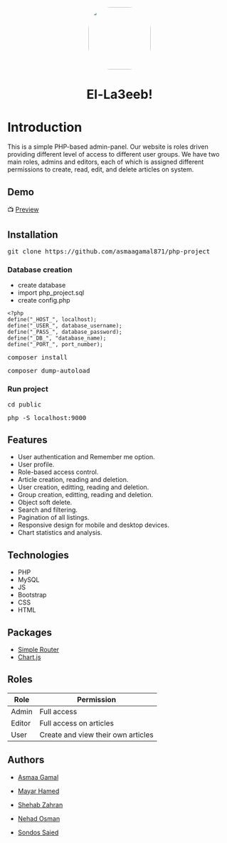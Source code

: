 <div align="center" style="margin-top:6%;margin-bottom:6%;">
 <img style = "width:140px; height:140px;  border-radius:50px;" src="https://imgur.com/n9kK0LE.gif" />
</div>
 <h1 align="center" class="fs-1"> El-La3eeb! </h1>

# Introduction
This is a simple PHP-based admin-panel. Our website is roles driven providing different level of access to different user groups. We have two main roles, admins and editors, each of which is assigned different permissions to create, read, edit, and delete articles on system.

## Demo

:tv: [Preview]() 

## Installation
<pre>
git clone https://github.com/asmaagamal871/php-project
</pre>

### Database creation
- create database
- import php_project.sql
- create config.php


```
<?php
define("_HOST_", localhost);
define("_USER_", database_username);
define("_PASS_", database_password);
define("_DB_", "database_name);
define("_PORT_", port_number);
```

<pre>
composer install
</pre>

<pre>
composer dump-autoload
</pre>

### Run project

<pre>
cd public
</pre>

<pre>
php -S localhost:9000
</pre>

## Features

- User authentication and Remember me option.
- User profile.
- Role-based access control.
- Article creation, reading and deletion.
- User creation, editting, reading and deletion.
- Group creation, editting, reading and deletion.
- Object soft delete.
- Search and filtering.
- Pagination of all listings.
- Responsive design for mobile and desktop devices.
- Chart statistics and analysis.

## Technologies
- PHP
- MySQL
- JS
- Bootstrap
- CSS
- HTML

## Packages
- [Simple Router](https://github.com/skipperbent/simple-php-router)
- [Chart.js](https://www.chartjs.org/)

## Roles 

| Role |  Permission |
| --- | --- |
| Admin |  Full access  |
| Editor |  Full access on articles|
| User | Create and view their own articles  |

## Authors

- [Asmaa Gamal](https://github.com/asmaagamal871)

- [Mayar Hamed](https://github.com/MayarHamed/)

- [Shehab Zahran](https://github.com/Shehab8K)

- [Nehad Osman](https://github.com/nehadosman)

- [Sondos Saied](https://github.com/Sondos11)